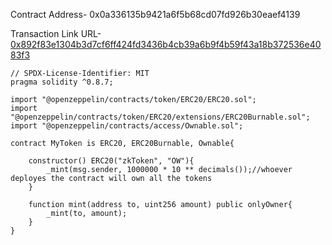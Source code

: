 Contract Address- 0x0a336135b9421a6f5b68cd07fd926b30eaef4139

Transaction Link URL- [0x892f83e1304b3d7cf6ff424fd3436b4cb39a6b9f4b59f43a18b372536e4083f3](https://explorer.public.zkevm-test.net/tx/0x892f83e1304b3d7cf6ff424fd3436b4cb39a6b9f4b59f43a18b372536e4083f3)

```sol
// SPDX-License-Identifier: MIT
pragma solidity ^0.8.7;

import "@openzeppelin/contracts/token/ERC20/ERC20.sol";
import "@openzeppelin/contracts/token/ERC20/extensions/ERC20Burnable.sol";
import "@openzeppelin/contracts/access/Ownable.sol";

contract MyToken is ERC20, ERC20Burnable, Ownable{
    
    constructor() ERC20("zkToken", "OW"){
        _mint(msg.sender, 1000000 * 10 ** decimals());//whoever deployes the contract will own all the tokens 
    }

    function mint(address to, uint256 amount) public onlyOwner{
        _mint(to, amount);
    }
}
```
